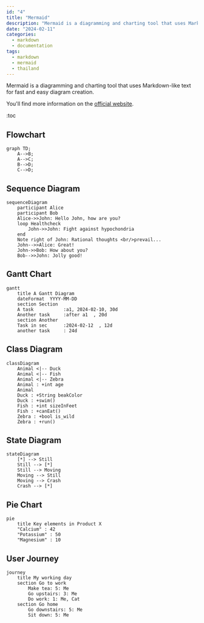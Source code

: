 ```yaml
---
id: "4"
title: "Mermaid"
description: "Mermaid is a diagramming and charting tool that uses Markdown-like text for fast and easy diagram creation."
date: "2024-02-11"
categories:
  - markdown
  - documentation
tags:
  - markdown
  - mermaid
  - thailand
---
```


Mermaid is a diagramming and charting tool that uses Markdown-like text for fast and easy diagram creation.

You'll find more information on the [official website](https://mermaid-js.github.io/mermaid/).

:toc




## Flowchart

```mermaid
graph TD;
    A-->B;
    A-->C;
    B-->D;
    C-->D;
```

## Sequence Diagram

```mermaid
sequenceDiagram
    participant Alice
    participant Bob
    Alice->>John: Hello John, how are you?
    loop Healthcheck
        John->>John: Fight against hypochondria
    end
    Note right of John: Rational thoughts <br/>prevail...
    John-->>Alice: Great!
    John->>Bob: How about you?
    Bob-->>John: Jolly good!
```

## Gantt Chart

```mermaid
gantt
    title A Gantt Diagram
    dateFormat  YYYY-MM-DD
    section Section
    A task           :a1, 2024-02-10, 30d
    Another task     :after a1  , 20d
    section Another
    Task in sec      :2024-02-12  , 12d
    another task     : 24d
```

## Class Diagram

```mermaid
classDiagram
    Animal <|-- Duck
    Animal <|-- Fish
    Animal <|-- Zebra
    Animal : +int age
    Animal
    Duck : +String beakColor
    Duck : +swim()
    Fish : +int sizeInFeet
    Fish : +canEat()
    Zebra : +bool is_wild
    Zebra : +run()
```

## State Diagram

```mermaid
stateDiagram
    [*] --> Still
    Still --> [*]
    Still --> Moving
    Moving --> Still
    Moving --> Crash
    Crash --> [*]
```

## Pie Chart

```mermaid
pie
    title Key elements in Product X
    "Calcium" : 42
    "Potassium" : 50
    "Magnesium" : 10
```


## User Journey

```mermaid
journey
    title My working day
    section Go to work
        Make tea: 5: Me
        Go upstairs: 3: Me
        Do work: 1: Me, Cat
    section Go home
        Go downstairs: 5: Me
        Sit down: 5: Me
```



